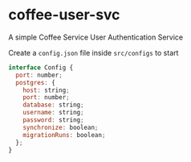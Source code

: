 # coffee-user-svc
A simple Coffee Service User Authentication Service

Create a `config.json` file inside `src/configs` to start

```js
interface Config {
  port: number;
  postgres: {
    host: string;
    port: number;
    database: string;
    username: string;
    password: string;
    synchronize: boolean;
    migrationRuns: boolean;
  };
}
```
